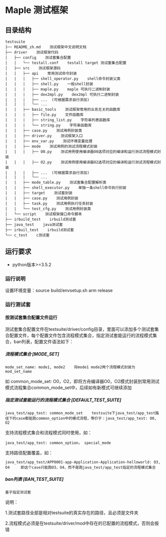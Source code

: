 # Maple 测试框架

## 目录结构

```shell
testsuite
├── README_zh.md    测试框架中文说明文档
├── driver    测试框架代码
│   ├── config    测试套集合配置
|   |   └── testall.conf    testall target 测试套集合配置
│   ├── src    测试框架源码 
|   |   ├── api    常用测试命令封装
|   |   |   ├── shell_operator.py    shell命令封装父类
|   |   |   ├── shell.py    一般shell封装
|   |   |   ├── maple.py    maple 可执行二进制封装
|   |   |   ├── dex2mpl.py    dex2mpl 可执行二进制封装
|   |   |   ├── ...  (可根据需求自行添加)
|   |   |   └── ... 
|   |   ├── basic_tools    测试框架常用的业务无关的函数库
|   |   |   ├── file.py    文件函数库
|   |   |   ├── string_list.py    字符串列表函数库
|   |   |   └── string.py    字符串函数库
|   |   ├── case.py    测试用例封装类
|   |   ├── driver.py    测试框架入口
|   |   ├── env_var.py    测试环境变量处理
|   |   ├── mode    测试用例的测试流程模式封装
|   |   |   ├── O0.py    测试用例使用编译器O0选项对应的编译和运行测试流程模式封装
|   |   |   ├── O2.py    测试用例使用编译器O2选项对应的编译和运行测试流程模式封装
|   |   |   ├── ...  (可根据需求自行添加)
|   |   |   └── ...
|   |   ├── mode_table.py    测试套集合配置解析类
|   |   ├── shell_executor.py    单独一条shell命令执行封装
|   |   ├── target    测试套封装
|   |   ├── case.py    测试用例封装
|   |   ├── task.py    测试用例执行任务封装
|   |   └── test_cfg.py    测试用例封装类      ​
│   └── script    测试框架接口命令脚本
├── irbuild_test    irbuild测试套
├── java_test    java测试套
├── irbuil_test    irbuild测试套
└── c_test    c测试套

```

## 运行要求

- python版本>=3.5.2

### 运行说明

设置环境变量：source build/envsetup.sh arm release

### 运行测试套

#### 按测试套集合配置文件运行



测试套集合配置文件在testsuite/driver/config目录，里面可以添加多个测试套集合配置文件，每个配置文件包含流程模式集合，指定测试套能运行的流程模式集合，ban列表，配置文件语法如下：


##### 流程模式集合 [MODE_SET]

    mode_set_name: mode1, mode2    将mode1 mode2两个流程模式封装为mod_set_name

如 common_mode_set: O0，O2，即将方舟编译器O0，O2模式封装到常用测试模式流程集合common_mode_set中，后续如有新模式可继续添加




##### 指定测试套能运行的流程模式集合 [DEFAULT_TEST_SUITE]

    java_test/app_test: common_mode_set    testsuite下java_test/app_test路径下的case都能跑common_option中的模式流程，等价于：java_test/app_test: O0, O2


支持流程模式集合和流程模式同时使用，如：

    java_test/app_test: common_option， special_mode


支持路径配置覆盖，如：

    java_test/app_test/APP0001-app-Application-Application-helloworld: O3, O4     即这个case只能跑O3，O4，而不是跑java_test/app_test指定的流程模式集合




##### ban列表 [BAN_TEST_SUITE]

    基于指定测试套

说明：

1.测试套路径全部是相对testsuite的真实存在的路径，且必须是文件夹

2.流程模式必须是在testsuite/driver/mod中存在的已配置的流程模式，否则会报错